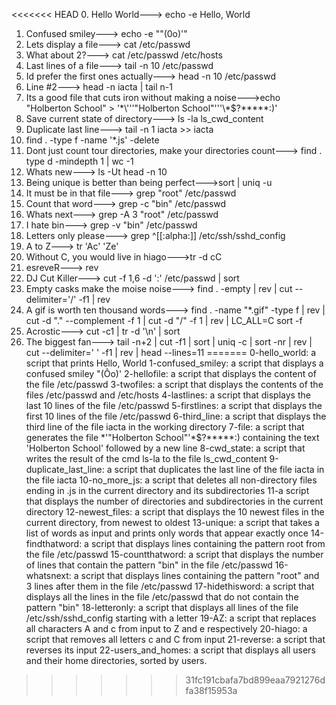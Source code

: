 <<<<<<< HEAD
0. Hello World---> echo -e Hello, World
1. Confused smiley---> echo -e "\"(0o)'"
2. Lets display a file---> cat /etc/passwd
3. What about 2?---> cat /etc/passwd /etc/hosts
4. Last lines of a file---> tail -n 10 /etc/passwd
5. Id prefer the first ones actually---> head -n 10 /etc/passwd
6. Line #2---> head -n  iacta | tail n-1
7. Its a good file that cuts iron without making a noise--->echo "Holberton School" > '\*\\'\''"Holberton School"\'\''\\*$\?\*\*\*\*\*:)'
8. Save current state of directory---> ls -la ls_cwd_content
9. Duplicate last line---> tail -n 1 iacta >> iacta
10. find . -type f -name '*.js' -delete
11. Dont just count tour directories, make your directories count---> find . type d -mindepth 1 | wc -1
12. Whats new---> ls -Ut head -n 10
13. Being unique is better than being perfect--->sort | uniq -u
14. It must be in that file---> grep "root" /etc/passwd
15. Count that word---> grep -c "bin" /etc/passwd
16. Whats next---> grep -A 3 "root" /etc/passwd
17. I hate bin---> grep -v "bin" /etc/passwd
18. Letters only please---> grep ^[[:alpha:]] /etc/ssh/sshd_config
19. A to Z---> tr 'Ac' 'Ze'
20. Without C, you would live in hiago--->tr -d cC
21. esreveR---> rev
22. DJ Cut Killer---> cut -f 1,6 -d ':' /etc/passwd | sort
23. Empty casks make the moise noise---> find . -empty | rev | cut --delimiter='/' -f1 | rev
24. A gif is worth ten thousand words---> find . -name "*.gif" -type f | rev | cut -d "." --complement  -f 1 | cut -d "/" -f 1 | rev | LC_ALL=C  sort -f
25. Acrostic---> cut -c1 | tr -d '\n' | sort 
16. The biggest fan---> tail -n+2 | cut -f1 | sort | uniq -c | sort -nr | rev | cut --delimiter=' ' -f1 | rev | head --lines=11
=======
0-hello_world: a script that prints Hello, World
1-confused_smiley: a script that displays a confused smiley "(Ôo)'
2-hellofile: a script that displays the content of the file /etc/passwd
3-twofiles: a script that displays the contents of the files /etc/passwd and /etc/hosts
4-lastlines: a script that displays the last 10 lines of the file /etc/passwd
5-firstlines: a script that displays the first 10 lines of the file /etc/passwd
6-third_line: a script that displays the third line of the file iacta in the working directory
7-file: a script that generates the file *\'"Holberton School"'\*$?*****:) containing the text 'Holberton School' followed by a new line
8-cwd_state: a script that writes the result of the cmd ls-la to the file ls_cwd_content
9-duplicate_last_line: a script that duplicates the last line of the file iacta in the file iacta
10-no_more_js: a script that deletes all non-directory files ending in .js in the current directory and its subdirectories
11-a script that displays the number of directories and subdirectories in the current directory
12-newest_files: a script that displays the 10 newest files in the current directory, from newest to oldest
13-unique: a script that takes a list of words as input and prints only words that appear exactly once
14-findthatword: a script that displays lines containing the pattern root from the file /etc/passwd
15-countthatword: a script that displays the number of lines that contain the pattern "bin" in the file /etc/passwd
16-whatsnext: a script that displays lines containing the pattern "root" and 3 lines after them in the file /etc/passwd
17-hidethisword: a script that displays all the lines in the file /etc/passwd that do not contain the pattern "bin"
18-letteronly: a script that displays all lines of the file /etc/ssh/sshd_config starting with a letter
19-AZ: a script that replaces all characters A and c from input to Z and e respectively
20-hiago: a script that removes all letters c and C from input
21-reverse: a script that reverses its input
22-users_and_homes: a script that displays all users and their home directories, sorted by users.
>>>>>>> 31fc191cbafa7bd899eaa7921276dfa38f15953a
